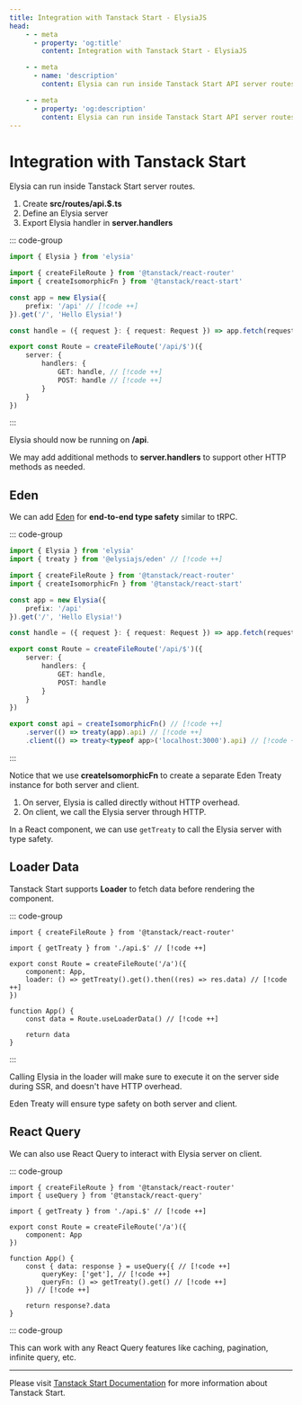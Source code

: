 ```yaml
---
title: Integration with Tanstack Start - ElysiaJS
head:
    - - meta
      - property: 'og:title'
        content: Integration with Tanstack Start - ElysiaJS

    - - meta
      - name: 'description'
        content: Elysia can run inside Tanstack Start API server routes, and both works in Data Loader or with Tanstack React Query with type safety using Eden.

    - - meta
      - property: 'og:description'
        content: Elysia can run inside Tanstack Start API server routes, and both works in Data Loader or with Tanstack React Query with type safety using Eden.
---
```


# Integration with Tanstack Start

Elysia can run inside Tanstack Start server routes.

1. Create **src/routes/api.$.ts**
2. Define an Elysia server
3. Export Elysia handler in **server.handlers**

::: code-group

```typescript [src/routes/api.$.ts]
import { Elysia } from 'elysia'

import { createFileRoute } from '@tanstack/react-router'
import { createIsomorphicFn } from '@tanstack/react-start'

const app = new Elysia({
	prefix: '/api' // [!code ++]
}).get('/', 'Hello Elysia!')

const handle = ({ request }: { request: Request }) => app.fetch(request) // [!code ++]

export const Route = createFileRoute('/api/$')({
	server: {
		handlers: {
			GET: handle, // [!code ++]
			POST: handle // [!code ++]
		}
	}
})
```

:::

Elysia should now be running on **/api**.

We may add additional methods to **server.handlers** to support other HTTP methods as needed.

## Eden

We can add [Eden](/eden/overview.html) for **end-to-end type safety** similar to tRPC.

::: code-group

```typescript [src/routes/api.$.ts]
import { Elysia } from 'elysia'
import { treaty } from '@elysiajs/eden' // [!code ++]

import { createFileRoute } from '@tanstack/react-router'
import { createIsomorphicFn } from '@tanstack/react-start'

const app = new Elysia({
	prefix: '/api'
}).get('/', 'Hello Elysia!')

const handle = ({ request }: { request: Request }) => app.fetch(request)

export const Route = createFileRoute('/api/$')({
	server: {
		handlers: {
			GET: handle,
			POST: handle
		}
	}
})

export const api = createIsomorphicFn() // [!code ++]
	.server(() => treaty(app).api) // [!code ++]
	.client(() => treaty<typeof app>('localhost:3000').api) // [!code ++]
```

:::

Notice that we use **createIsomorphicFn** to create a separate Eden Treaty instance for both server and client.
1. On server, Elysia is called directly without HTTP overhead.
2. On client, we call the Elysia server through HTTP.

In a React component, we can use `getTreaty` to call the Elysia server with type safety.

## Loader Data
Tanstack Start supports **Loader** to fetch data before rendering the component.

::: code-group

```tsx [src/routes/index.tsx]
import { createFileRoute } from '@tanstack/react-router'

import { getTreaty } from './api.$' // [!code ++]

export const Route = createFileRoute('/a')({
	component: App,
	loader: () => getTreaty().get().then((res) => res.data) // [!code ++]
})

function App() {
	const data = Route.useLoaderData() // [!code ++]

	return data
}
```

:::

Calling Elysia in the loader will make sure to execute it on the server side during SSR, and doesn't have HTTP overhead.

Eden Treaty will ensure type safety on both server and client.

## React Query
We can also use React Query to interact with Elysia server on client.

::: code-group

```tsx [src/routes/index.tsx]
import { createFileRoute } from '@tanstack/react-router'
import { useQuery } from '@tanstack/react-query'

import { getTreaty } from './api.$' // [!code ++]

export const Route = createFileRoute('/a')({
	component: App
})

function App() {
	const { data: response } = useQuery({ // [!code ++]
		queryKey: ['get'], // [!code ++]
		queryFn: () => getTreaty().get() // [!code ++]
	}) // [!code ++]

	return response?.data
}
```

::: code-group

This can work with any React Query features like caching, pagination, infinite query, etc.

---

Please visit [Tanstack Start Documentation](https://tanstack.com/start) for more information about Tanstack Start.
